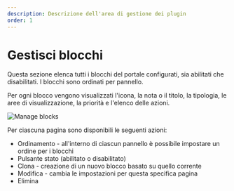 ```yaml
---
description: Descrizione dell'area di gestione dei plugin
order: 1
---
```


# Gestisci blocchi

Questa sezione elenca tutti i blocchi del portale configurati, sia abilitati che disabilitati. I blocchi sono ordinati per pannello.

Per ogni blocco vengono visualizzati l'icona, la nota o il titolo, la tipologia, le aree di visualizzazione, la priorità e l'elenco delle azioni.

![Manage blocks](manage_blocks.png)

Per ciascuna pagina sono disponibili le seguenti azioni:

- Ordinamento - all'interno di ciascun pannello è possibile impostare un ordine per i blocchi
- Pulsante stato (abilitato o disabilitato)
- Clona - creazione di un nuovo blocco basato su quello corrente
- Modifica - cambia le impostazioni per questa specifica pagina
- Elimina
